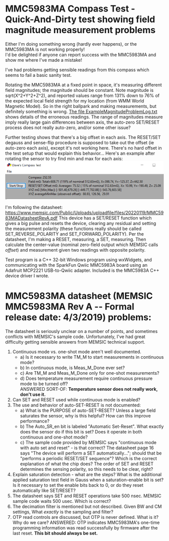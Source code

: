 # MMC5983MA Compass Test - Quick-And-Dirty test showing field magnitude measurement problems
Either I'm doing something wrong (hardly ever happens), or the MMC5983MA is not working properly!</br>
I'd be delighted if anyone can report success with the MMC5983MA and show me where I've made a mistake!

I've had problems getting sensible readings from this compass which seems to fail a basic sanity test.

Rotating the MMC5983MA at a fixed point in space, it's measuring different field magnitudes;
the magnitude should be constant.  Note magnitude is sqrt(X^2+Y^2+Z^2), and reported values range from 
131% down to 76% of the expected local field strength for my location (from WMM World Magnetic Model).
So in the right ballpark and making measurements, but definitely something is wrong.
[The file ExampleMagnitudeProblemLog.txt](ExampleMagnitudeProblemLog.txt) shows details of the erroneous readings.
The range of magnitudes measure imply really large gain differences between axis, the auto-zero SET/RESET process does not really auto-zero, and/or some other issue?

Further testing shows that there's a big offset in each axis. The RESET/SET degauss and sense-flip procedure is supposed to take out the offset (ie auto-zero each axis), except it's not working here. There's no hard offset in the test setup that would explain this behavior...
Here's an example after rotating the sensor to try find min and max for each axis:
![offset image](./MinMax_XYZ_search.PNG)

I'm following the datasheet: https://www.memsic.com/Public/Uploads/uploadfile/files/20220119/MMC5983MADatasheetRevA.pdf
This device has a SET/RESET function which gives a big pulse and resets the device,
clearing any residual and setting the measurement polarity (these functions really should be called SET_REVERSE_POLARITY and SET_FORWARD_POLARITY). 
Per the datasheet, I'm making a RESET, measuring, a SET, measuring.
Then calculate the center-value (nominal zero-field output which MEMSIC calls _offset_) and measurement given two readings with opposite polarity.

Test program is a C++ 32-bit Windows program using wxWidgets, and communicating with the SparkFun
Qwiic MMC5983A board using an Adafruit MCP2221 USB-to-Qwiic adapter.
Included is the MMC5983A C++ device driver I wrote.

# MMC5983MA datasheet (MEMSIC MMC5983MA Rev A -- Formal release date: 4/3/2019) problems:
The datasheet is seriously unclear on a number of points,
and sometimes conflicts with MEMSIC's sample code.
Unfortunately, I've had great difficulty getting sensible answers from MEMSIC technical support.

1) Continuous mode vs. one-shot mode aren't well documented.
   - a) Is it necessary to write TM_M to start measurements in continuous mode?
   - b) In continuous mode, is Meas_M_Done ever set?
   - c) Are TM_M and Meas_M_Done only for one-shot measurements?
   - d) Does temperature measurement require continuous pressure mode to be turned off?</br>
      ANSWERED SORT-OF: **Temperature sensor does not really work, don't use it.**
2) Can SET and RESET used while continuous mode is enabled?
3) The use and behavior of auto-SET-RESET is not documented:
   - a) What is the PURPOSE of auto-SET-RESET?
	  Unless a large field saturates the sensor, why is this helpful?
	  How can this improve performance?
   - b) The Auto_SR_en bit is labeled "Automatic Set-Reset".
	  What exactly does the sensor do if this bit is set?
	  Does it operate in both continuous and one-shot mode?
   - c) The sample code provided by MEMSIC says "continuous mode with auto set and reset" - is that correct?
	  The datasheet page 16 says "The device will perform a SET automatically...";
	  should that be "performs a periodic RESET/SET sequence"?
	  Which is the correct explanation of what the chip does?
	  The order of SET and RESET determines the sensing polarity, so this needs to be clear, right?
4) Explain saturation detection - what are the steps?
   What is the additional applied saturation test field in Gauss when a saturation-enable bit is set?
   Is it necessary to set the enable bits back to 0, or do they reset automatically like SET/RESET?
5) The datasheet says SET and RESET operations take 500 nsec.
   MEMSIC sample code waits 500 usec. Which is correct?
6) The decimation filter is mentioned but not described.
   Given BW and CM settings, What *exactly* is the sampling and filter?
7) OTP read controls are discussed, but OTP is never defined.
   What is it? Why do we care? 
   ANSWERED: OTP indicates MMC5983MA's one-time programming information was
   read successfully by firmware after the last reset. **This bit should always be set.**
